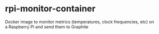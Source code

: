 # rpi-monitor-container
Docker image to monitor metrics (temperatures, clock frequencies, etc) on a Raspberry Pi and send them to Graphite
